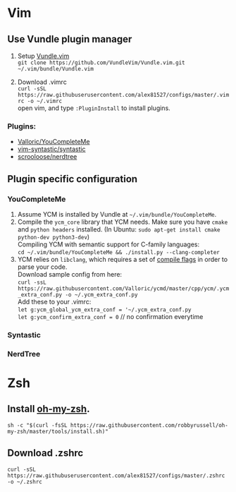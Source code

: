 # Vim  
## Use Vundle plugin manager  
1. Setup [Vundle.vim](https://github.com/VundleVim/Vundle.vim)  
`git clone https://github.com/VundleVim/Vundle.vim.git ~/.vim/bundle/Vundle.vim`  

2. Download .vimrc  
`curl -sSL https://raw.githubuserusercontent.com/alex81527/configs/master/.vimrc
-o ~/.vimrc`  
 open vim, and type `:PluginInstall` to install plugins.  

### Plugins:  
* [Valloric/YouCompleteMe](https://github.com/Valloric/YouCompleteMe)  
* [vim-syntastic/syntastic](https://github.com/vim-syntastic/syntastic)  
* [scrooloose/nerdtree](https://github.com/scrooloose/nerdtree)  

## Plugin specific configuration  
### YouCompleteMe  
1. Assume YCM is installed by Vundle at `~/.vim/bundle/YouCompleteMe`.  
2. Compile the `ycm_core` library that YCM needs. Make sure you have `cmake` and `python headers` installed. (In Ubuntu: `sudo apt-get install cmake python-dev python3-dev`)  
   Compiling YCM with semantic support for C-family languages:  
  `cd ~/.vim/bundle/YouCompleteMe && ./install.py --clang-completer`  
3. YCM relies on `libclang`, which requires a set of [compile flags](https://github.com/Valloric/YouCompleteMe#c-family-semantic-completion) in order to parse your code.  
    Download sample config from here:  
    `curl -ssL https://raw.githubusercontent.com/Valloric/ycmd/master/cpp/ycm/.ycm_extra_conf.py -o ~/.ycm_extra_conf.py`  
    Add these to your .vimrc:  
    `let g:ycm_global_ycm_extra_conf = '~/.ycm_extra_conf.py`  
    `let g:ycm_confirm_extra_conf = 0` // no confirmation everytime  
   
### Syntastic
### NerdTree


# Zsh  
## Install [oh-my-zsh](https://github.com/robbyrussell/oh-my-zsh).  
`sh -c "$(curl -fsSL
https://raw.githubusercontent.com/robbyrussell/oh-my-zsh/master/tools/install.sh)"`  

## Download .zshrc  
`curl -sSL https://raw.githubuserusercontent.com/alex81527/configs/master/.zshrc
-o ~/.zshrc`  
